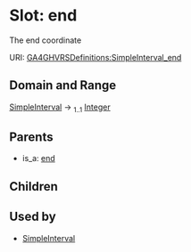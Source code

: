 
# Slot: end


The end coordinate

URI: [GA4GHVRSDefinitions:SimpleInterval_end](GA4GHVRSDefinitionsSimpleInterval_end)


## Domain and Range

[SimpleInterval](SimpleInterval.md) &#8594;  <sub>1..1</sub> [Integer](types/Integer.md)

## Parents

 *  is_a: [end](end.md)

## Children


## Used by

 * [SimpleInterval](SimpleInterval.md)
